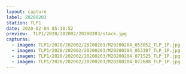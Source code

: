 ```yaml
---
layout: capture
label: 20200203
station: TLP1
date: 2020-02-04 05:30:52
preview:  TLP1/2020/202002/20200203/stack.jpg
capturas:
  - imagem: TLP1/2020/202002/20200203/M20200204_053052_TLP_1P.jpg
  - imagem: TLP1/2020/202002/20200203/M20200204_053307_TLP_1P.jpg
  - imagem: TLP1/2020/202002/20200203/M20200204_071525_TLP_1P.jpg
  - imagem: TLP1/2020/202002/20200203/M20200204_072608_TLP_1P.jpg
---
```

